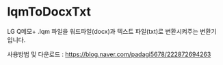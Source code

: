 # lqmToDocxTxt
LG Q메모+ .lqm 파일을 워드파일(docx)과 텍스트 파일(txt)로 변환시켜주는 변환기 입니다.

사용방법 및 다운로드 : https://blog.naver.com/padagi5678/222872694263
